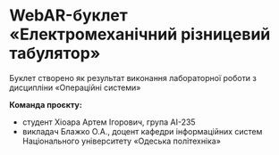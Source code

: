 # WebAR-буклет «Електромеханічний різницевий табулятор»
Буклет створено як результат виконання лабораторної роботи з дисципліни «Операційні системи»

**Команда проєкту:** 
- студент Хіоара Артем Ігорович, група AI-235
- викладач Блажко О.А., доцент кафедри інформаційних систем Національного університету «Одеська політехніка»


